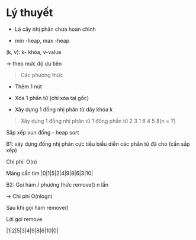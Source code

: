 # Lý thuyết 
- Là cây nhị phân chưa hoàn chỉnh

- min -heap, max -heap

(k, v): k- khóa, v-value

$\rightarrow$ theo mức độ ưu tiên

> Các phương thức
- Thêm 1 nút

- Xóa 1 phần tử (chỉ xóa tại gốc)

- Xây dựng 1 đống nhị phân từ dãy khóa k


> Xây dựng 1 đống nhị phân từ 1 đống phần tử
2   3   1   6   4   5   8(n = 7)

Sắp xếp vun đống - heap sort

B1: xây dựng đống nhị phân cực tiểu biểu diễn các phần tử đã cho (cần sắp xếp)

Chi phí: O(n)

Mảng cần tìm |0|1|5|2|4|9|8|6|3|10|

B2: Gọi hàm / phương thức remove() n lần

$\rightarrow$ Chi phí O(nlogn)

Sau khi gọi hàm remove()

Lời gọi remove

|1|2|5|3|4|9|8|6|10|0|

